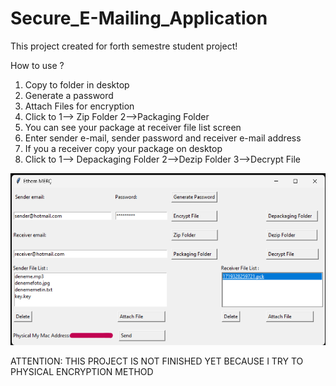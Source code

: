 # Secure_E-Mailing_Application
This project created for forth semestre student project!

How to use ?
1. Copy to folder in desktop
2. Generate a password
3. Attach Files for encryption
4. Click to 1--> Zip Folder 2-->Packaging Folder
5. You can see your package at receiver file list screen
6. Enter sender e-mail, sender password and receiver e-mail address
7. If you a receiver copy your package on desktop
8. Click to 1--> Depackaging Folder 2-->Dezip Folder 3-->Decrypt File

![ Alt text](screen.png)  [](screen.png)
<br />
</a>

ATTENTION: THIS PROJECT IS NOT FINISHED YET BECAUSE I TRY TO PHYSICAL ENCRYPTION METHOD

